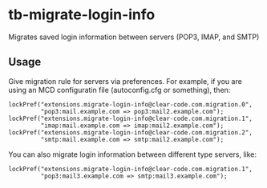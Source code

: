 # tb-migrate-login-info

Migrates saved login information between servers (POP3, IMAP, and SMTP)

## Usage

Give migration rule for servers via preferences.
For example, if you are using an MCD configuratin file (autoconfig.cfg or something), then:

~~~
lockPref("extensions.migrate-login-info@clear-code.com.migration.0",
         "pop3:mail.example.com => pop3:mail2.example.com");
lockPref("extensions.migrate-login-info@clear-code.com.migration.1",
         "imap:mail.example.com => imap:mail2.example.com");
lockPref("extensions.migrate-login-info@clear-code.com.migration.2",
         "smtp:mail.example.com => smtp:mail2.example.com");
~~~

You can also migrate login information between different type servers, like:

~~~
lockPref("extensions.migrate-login-info@clear-code.com.migration.1",
         "pop3:mail3.example.com => smtp:mail3.example.com");
~~~



